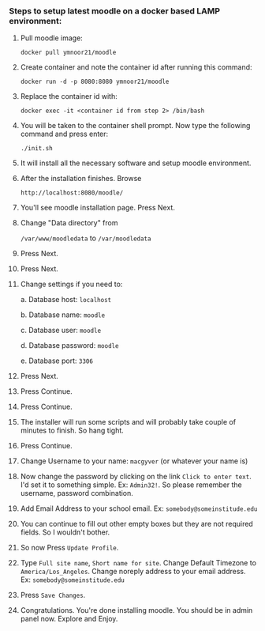 ### Steps to setup latest moodle on a docker based LAMP environment:

1. Pull moodle image: 

   `docker pull ymnoor21/moodle`

2. Create container and note the container id after running this command:

   `docker run -d -p 8080:8080 ymnoor21/moodle`

3. Replace the container id with: 

   `docker exec -it <container id from step 2> /bin/bash`

4. You will be taken to the container shell prompt. Now type the following command and press enter:

   `./init.sh`

5. It will install all the necessary software and setup moodle environment.

6. After the installation finishes. Browse 

   `http://localhost:8080/moodle/`

7. You'll see moodle installation page. Press Next.

8. Change "Data directory" from 

   `/var/www/moodledata` to `/var/moodledata`

9. Press Next.

10. Press Next.

11. Change settings if you need to:

	a. Database host: `localhost`
	
	b. Database name: `moodle`
	
	c. Database user: `moodle`
	
	d. Database password: `moodle`
	
	e. Database port: `3306`

12. Press Next.

13. Press Continue.

14. Press Continue.

15. The installer will run some scripts and will probably take couple of minutes to finish. So hang tight.

16. Press Continue.

17. Change Username to your name: `macgyver` (or whatever your name is)

18. Now change the password by clicking on the link `Click to enter text`. I'd set it to something simple. Ex: `Admin32!`. So please remember the username, password combination.

19. Add Email Address to your school email. Ex: `somebody@someinstitude.edu`

20. You can continue to fill out other empty boxes but they are not required fields. So I wouldn't bother.

21. So now Press `Update Profile`.

22. Type `Full site name`, `Short name for site`. Change Default Timezone to `America/Los_Angeles`. Change noreply address to your email address. Ex: `somebody@someinstitude.edu`

23. Press `Save Changes`.

24. Congratulations. You're done installing moodle. You should be in admin panel now. Explore and Enjoy.

